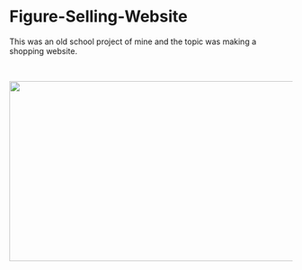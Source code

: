 # Figure-Selling-Website
This was an old school project of mine and the topic was making a shopping website.

<br>

<p float="left">

  <img src="https://user-images.githubusercontent.com/57044969/211902629-cf35c5b6-deee-4197-8d7d-7179e3a57765.png"  width="540" height="320"/>
  
</p>

<br><br>


